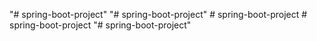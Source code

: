 "# spring-boot-project" 
"# spring-boot-project" 
#   s p r i n g - b o o t - p r o j e c t  
 # spring-boot-project
"# spring-boot-project" 
